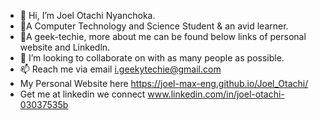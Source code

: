 - 👋 Hi, I’m Joel Otachi Nyanchoka.
- 🌱A Computer Technology and Science Student & an avid learner.
- 🌱A geek-techie, more about me can be found below links of personal website and Linkedln.
- 💞️ I’m looking to collaborate on with as many people as possible.
- 📫 Reach me via email i.geekytechie@gmail.com
- My Personal Website here https://joel-max-eng.github.io/Joel_Otachi/
- Get me at linkedin we connect www.linkedin.com/in/joel-otachi-03037535b
<!---
Joel Otachi is a ✨ special ✨ repository because its `README.md` (this file) appears on your GitHub profile.
You can click the Preview link to take a look at your changes.
--->
